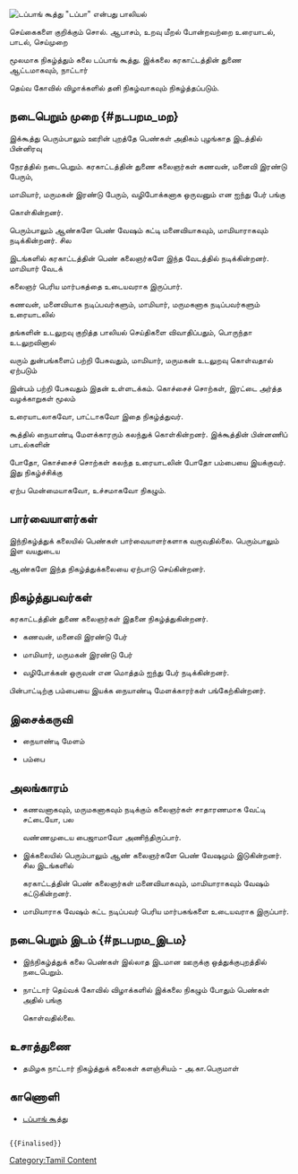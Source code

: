 ![*டப்பாங் கூத்து*](டப்பாங்_கூத்து.jpg "டப்பாங் கூத்து") \"டப்பா\" என்பது பாலியல்
செய்கைகளை குறிக்கும் சொல். ஆபாசம், உறவு மீறல் போன்றவற்றை உரையாடல், பாடல், செய்முறை
மூலமாக நிகழ்த்தும் கலை டப்பாங் கூத்து. இக்கலை கரகாட்டத்தின் துணை ஆட்டமாகவும், நாட்டார்
தெய்வ கோவில் விழாக்களில் தனி நிகழ்வாகவும் நிகழ்த்தப்படும்.

## நடைபெறும் முறை {#நடபறம_மற}

இக்கூத்து பெரும்பாலும் ஊரின் புறத்தே பெண்கள் அதிகம் புழங்காத இடத்தில் பின்னிரவு
நேரத்தில் நடைபெறும். கரகாட்டத்தின் துணை கலைஞர்கள் கணவன், மனைவி இரண்டு பேரும்,
மாமியார், மருமகன் இரண்டு பேரும், வழிபோக்கனாக ஒருவனும் என ஐந்து பேர் பங்கு
கொள்கின்றனர்.

பெரும்பாலும் ஆண்களே பெண் வேஷம் கட்டி மனைவியாகவும், மாமியாராகவும் நடிக்கின்றனர். சில
இடங்களில் கரகாட்டத்தின் பெண் கலைஞர்களே இந்த வேடத்தில் நடிக்கின்றனர். மாமியார் வேடக்
கலைஞர் பெரிய மார்பகத்தை உடையவராக இருப்பார்.

கணவன், மனைவியாக நடிப்பவர்களும், மாமியார், மருமகனாக நடிப்பவர்களும் உரையாடலில்
தங்களின் உடலுறவு குறித்த பாலியல் செய்திகளை விவாதிப்பதும், பொருந்தா உடலுறவினால்
வரும் துன்பங்களைப் பற்றி பேசுவதும், மாமியார், மருமகன் உடலுறவு கொள்வதால் ஏற்படும்
இன்பம் பற்றி பேசுவதும் இதன் உள்ளடக்கம். கொச்சைச் சொற்கள், இரட்டை அர்த்த வழக்காறுகள் மூலம்
உரையாடலாகவோ, பாட்டாகவோ இதை நிகழ்த்துவர்.

கூத்தில் நையாண்டி மேளக்காரரும் கலந்துக் கொள்கின்றனர். இக்கூத்தின் பின்னணிப் பாடல்களின்
போதோ, கொச்சைச் சொற்கள் கலந்த உரையாடலின் போதோ பம்பையை இயக்குவர். இது நிகழ்ச்சிக்கு
ஏற்ப மென்மையாகவோ, உச்சமாகவோ நிகழும்.

## பார்வையாளர்கள்

இந்நிகழ்த்துக் கலையில் பெண்கள் பார்வையாளர்களாக வருவதில்லை. பெரும்பாலும் இள வயதுடைய
ஆண்களே இந்த நிகழ்த்துக்கலையை ஏற்பாடு செய்கின்றனர்.

## நிகழ்த்துபவர்கள்

கரகாட்டத்தின் துணை கலைஞர்கள் இதனை நிகழ்த்துகின்றனர்.

-   கணவன், மனைவி இரண்டு பேர்
-   மாமியார், மருமகன் இரண்டு பேர்
-   வழிபோக்கன் ஒருவன் என மொத்தம் ஐந்து பேர் நடிக்கின்றனர்.

பின்பாட்டிற்கு பம்பையை இயக்க நையாண்டி மேளக்காரர்கள் பங்கேற்கின்றனர்.

## இசைக்கருவி

-   நையாண்டி மேளம்
-   பம்பை

## அலங்காரம்

-   கணவனாகவும், மருமகனாகவும் நடிக்கும் கலைஞர்கள் சாதாரணமாக வேட்டி சட்டையோ, பல
    வண்ணமுடைய பைஜாமாவோ அணிந்திருப்பார்.
-   இக்கலையில் பெரும்பாலும் ஆண் கலைஞர்களே பெண் வேஷமும் இடுகின்றனர். சில இடங்களில்
    கரகாட்டத்தின் பெண் கலைஞர்கள் மனைவியாகவும், மாமியாராகவும் வேஷம் கட்டுகின்றனர்.
-   மாமியாராக வேஷம் கட்ட நடிப்பவர் பெரிய மார்பகங்களை உடையவராக இருப்பார்.

## நடைபெறும் இடம் {#நடபறம_இடம}

-   இந்நிகழ்த்துக் கலை பெண்கள் இல்லாத இடமான ஊருக்கு ஒத்துக்குபுறத்தில் நடைபெறும்.
-   நாட்டார் தெய்வக் கோவில் விழாக்களில் இக்கலை நிகழும் போதும் பெண்கள் அதில் பங்கு
    கொள்வதில்லை.

## உசாத்துணை

-   தமிழக நாட்டார் நிகழ்த்துக் கலைகள் களஞ்சியம் - அ.கா.பெருமாள்

## காணொளி

-   [டப்பாங் கூத்து](https://www.youtube.com/watch?v=mf7Y6rQqSwU)

```{=mediawiki}
{{Finalised}}
```
[Category:Tamil Content](Category:Tamil_Content "wikilink")
